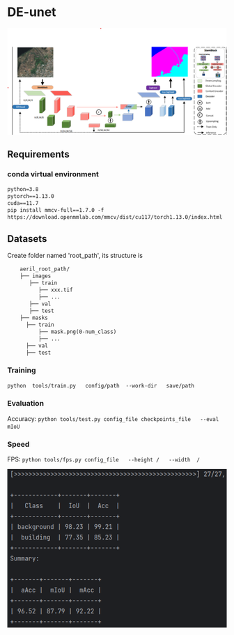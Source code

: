 # DE-unet

![teaser](pic/net.png)

## Requirements
### conda virtual environment 
```
python=3.8 
pytorch==1.13.0
cuda==11.7 
pip install mmcv-full==1.7.0 -f https://download.openmmlab.com/mmcv/dist/cu117/torch1.13.0/index.html
```
## Datasets
Create folder named 'root_path', its structure is  
```
    aeril_root_path/
    ├── images
       ├── train
          ├── xxx.tif
          ├── ...
       ├── val
       ├── test
    ├── masks
      ├── train
          ├── mask.png(0-num_class)
          ├── ...
      ├── val
      ├── test
```

### Training
`python  tools/train.py   config/path  --work-dir   save/path `
### Evaluation
Accuracy:
`python tools/test.py config_file checkpoints_file   --eval mIoU  `
### Speed
FPS:
`python tools/fps.py config_file   --height /   --width  /`


![image](https://github.com/songcv/DE-unet/blob/main/pic/aeril.png)
